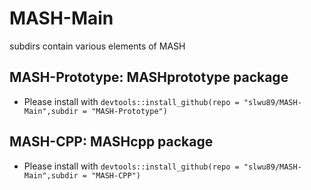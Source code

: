 # MASH-Main

 subdirs contain various elements of MASH

## MASH-Prototype: MASHprototype package
 * Please install with `devtools::install_github(repo = "slwu89/MASH-Main",subdir = "MASH-Prototype")`

## MASH-CPP: MASHcpp package
* Please install with `devtools::install_github(repo = "slwu89/MASH-Main",subdir = "MASH-CPP")`
